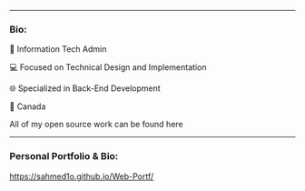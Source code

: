 
<hr>

### Bio:
🏢 Information Tech Admin

💻 Focused on Technical Design and Implementation

🌐 Specialized in Back-End Development

📍 Canada

All of my open source work can be found here

<hr> 




### Personal Portfolio & Bio:

https://sahmed1o.github.io/Web-Portf/


